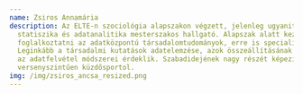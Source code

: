 ```yaml
---
name: Zsiros Annamária
description: Az ELTE-n szociológia alapszakon végzett, jelenleg ugyanitt survey
  statiszika és adatanalitika mesterszakos hallgató. Alapszak alatt kezdték el
  foglalkoztatni az adatközpontú társadalomtudományok, erre is specializálódott.
  Leginkább a társadalmi kutatások adatelemzése, azok összeállításának menete és
  az adatfelvétel módszerei érdeklik. Szabadidejének nagy részét képezi a sport,
  versenyszintűen küzdősportol.
img: /img/zsiros_ancsa_resized.png
---
```

